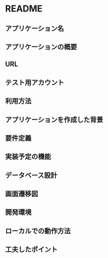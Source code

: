 # README

 ## アプリケーション名


 ## アプリケーションの概要


 ## URL


 ## テスト用アカウント


 ## 利用方法


 ## アプリケーションを作成した背景


 ## 要件定義


 ## 実装予定の機能


 ## データベース設計


 ## 画面遷移図


 ## 開発環境


 ## ローカルでの動作方法


 ## 工夫したポイント

 